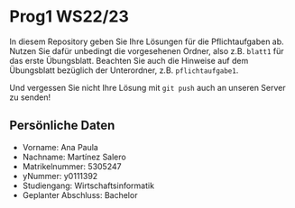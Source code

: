 # Prog1 WS22/23

In diesem Repository geben Sie Ihre Lösungen für die Pflichtaufgaben ab.
Nutzen Sie dafür unbedingt die vorgesehenen Ordner, also z.B. `blatt1` für das erste Übungsblatt.
Beachten Sie auch die Hinweise auf dem Übungsblatt bezüglich der Unterordner, z.B. `pflichtaufgabe1`.

Und vergessen Sie nicht Ihre Lösung mit `git push` auch an unseren Server zu senden!

## Persönliche Daten

- Vorname: Ana Paula
- Nachname: Martínez Salero
- Matrikelnummer: 5305247
- yNummer: y0111392
- Studiengang: Wirtschaftsinformatik
- Geplanter Abschluss: Bachelor
